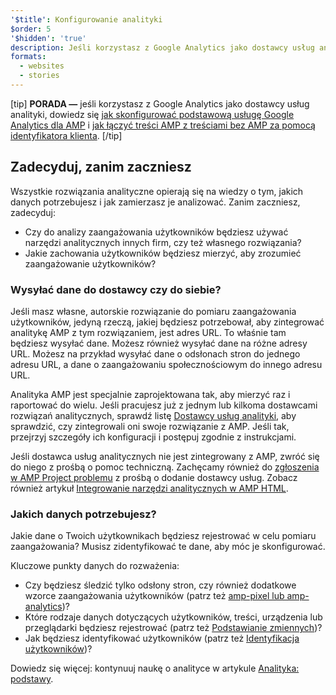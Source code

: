 ```yaml
---
'$title': Konfigurowanie analityki
$order: 5
'$hidden': 'true'
description: Jeśli korzystasz z Google Analytics jako dostawcy usług analityki, dowiedz się jak skonfigurować podstawową usługę Google Analytics dla AMP i jak łączyć treści AMP z treściami bez AMP za pomocą identyfikatora klienta.
formats:
  - websites
  - stories
---
```


[tip] **PORADA —** jeśli korzystasz z Google Analytics jako dostawcy usług analityki, dowiedz się [jak skonfigurować podstawową usługę Google Analytics dla AMP](https://developers.google.com/analytics/devguides/collection/amp-analytics/#basic_setup_to_measure_page_views) i [jak łączyć treści AMP z treściami bez AMP za pomocą identyfikatora klienta](https://support.google.com/analytics/answer/7486764). [/tip]

## Zadecyduj, zanim zaczniesz

Wszystkie rozwiązania analityczne opierają się na wiedzy o tym, jakich danych potrzebujesz i jak zamierzasz je analizować. Zanim zaczniesz, zadecyduj:

- Czy do analizy zaangażowania użytkowników będziesz używać narzędzi analitycznych innych firm, czy też własnego rozwiązania?
- Jakie zachowania użytkowników będziesz mierzyć, aby zrozumieć zaangażowanie użytkowników?

### Wysyłać dane do dostawcy czy do siebie?

Jeśli masz własne, autorskie rozwiązanie do pomiaru zaangażowania użytkowników, jedyną rzeczą, jakiej będziesz potrzebował, aby zintegrować analitykę AMP z tym rozwiązaniem, jest adres URL. To właśnie tam będziesz wysyłać dane. Możesz również wysyłać dane na różne adresy URL. Możesz na przykład wysyłać dane o odsłonach stron do jednego adresu URL, a dane o zaangażowaniu społecznościowym do innego adresu URL.

Analityka AMP jest specjalnie zaprojektowana tak, aby mierzyć raz i raportować do wielu. Jeśli pracujesz już z jednym lub kilkoma dostawcami rozwiązań analitycznych, sprawdź listę [Dostawcy usług analityki](analytics-vendors.md), aby sprawdzić, czy zintegrowali oni swoje rozwiązanie z AMP. Jeśli tak, przejrzyj szczegóły ich konfiguracji i postępuj zgodnie z instrukcjami.

Jeśli dostawca usług analitycznych nie jest zintegrowany z AMP, zwróć się do niego z prośbą o pomoc techniczną. Zachęcamy również do [zgłoszenia w AMP Project problemu](https://github.com/ampproject/amphtml/issues/new) z prośbą o dodanie dostawcy usług. Zobacz również artykuł [Integrowanie narzędzi analitycznych w AMP HTML](https://github.com/ampproject/amphtml/blob/master/extensions/amp-analytics/integrating-analytics.md).

### Jakich danych potrzebujesz?

Jakie dane o Twoich użytkownikach będziesz rejestrować w celu pomiaru zaangażowania? Musisz zidentyfikować te dane, aby móc je skonfigurować.

Kluczowe punkty danych do rozważenia:

- Czy będziesz śledzić tylko odsłony stron, czy również dodatkowe wzorce zaangażowania użytkowników (patrz też [amp-pixel lub amp-analytics](analytics_basics.md#use-amp-pixel-or-amp-analytics))?
- Które rodzaje danych dotyczących użytkowników, treści, urządzenia lub przeglądarki będziesz rejestrować (patrz też [Podstawianie zmiennych](analytics_basics.md#variable-substitution))?
- Jak będziesz identyfikować użytkowników (patrz też [Identyfikacja użytkowników](analytics_basics.md#user-identification))?

Dowiedz się więcej: kontynuuj naukę o analityce w artykule [Analityka: podstawy](analytics_basics.md).
